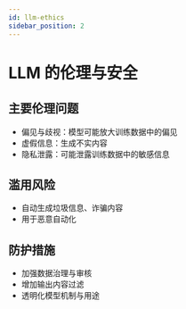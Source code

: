 ```yaml
---
id: llm-ethics
sidebar_position: 2
---
```


# LLM 的伦理与安全

## 主要伦理问题
- 偏见与歧视：模型可能放大训练数据中的偏见
- 虚假信息：生成不实内容
- 隐私泄露：可能泄露训练数据中的敏感信息

## 滥用风险
- 自动生成垃圾信息、诈骗内容
- 用于恶意自动化

## 防护措施
- 加强数据治理与审核
- 增加输出内容过滤
- 透明化模型机制与用途 